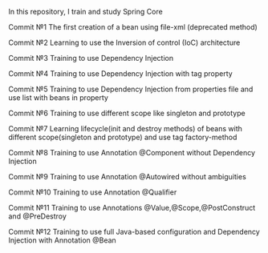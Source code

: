 In this repository, I train and study Spring Core

Commit №1 The first creation of a bean using file-xml (deprecated method)

Commit №2 Learning to use the Inversion of control (IoC) architecture

Commit №3 Training to use Dependency Injection

Commit №4 Training to use Dependency Injection with tag property

Commit №5 Training to use Dependency Injection from properties file and use list with beans in property

Commit №6 Training to use different scope like singleton and prototype

Commit №7 Learning lifecycle(init and destroy methods) of beans with different scope(singleton and prototype) and use tag factory-method

Commit №8 Training to use Annotation @Component without Dependency Injection

Commit №9 Training to use Annotation @Autowired without ambiguities

Commit №10 Training to use Annotation @Qualifier

Commit №11 Training to use Annotations @Value,@Scope,@PostConstruct and @PreDestroy

Commit №12 Training to use full Java-based configuration and Dependency Injection with Annotation @Bean